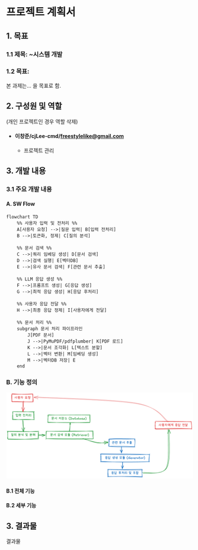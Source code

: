 # 프로젝트 계획서

## 1. 목표

### 1.1 제목: ~시스템 개발

### 1.2 목표: 
본 과제는... 을 목표로 함.


## 2. 구성원 및 역할
(개인 프로젝트인 경우 역할 삭제)

- #### 이창준/cjLee-cmd/freestylelike@gmail.com
  - 프로젝트 관리

## 3. 개발 내용
### 3.1 주요 개발 내용


#### A. SW Flow
```mermaid
flowchart TD
    %% 사용자 입력 및 전처리 %%
    A[사용자 요청] -->|질문 입력| B[입력 전처리]
    B -->|토큰화, 정제| C[질의 분석]
    
    %% 문서 검색 %%
    C -->|쿼리 임베딩 생성| D[문서 검색]
    D -->|검색 실행| E[벡터DB]
    E -->|유사 문서 검색| F[관련 문서 추출]
    
    %% LLM 응답 생성 %%
    F -->|프롬프트 생성| G[응답 생성]
    G -->|최적 응답 생성| H[응답 후처리]
    
    %% 사용자 응답 전달 %%
    H -->|최종 응답 정제| I[사용자에게 전달]
    
    %% 문서 처리 %%
    subgraph 문서 처리 파이프라인
        J[PDF 문서]
        J -->|PyMuPDF/pdfplumber| K[PDF 로드]
        K -->|문서 조각화| L[텍스트 분할]
        L -->|벡터 변환| M[임베딩 생성]
        M -->|벡터DB 저장| E
    end
```
### B. 기능 정의

![개요](./assets/01_mainFlow.png)

#### B.1 전체 기능

#### B.2 세부 기능

## 3. 결과물

결과물
